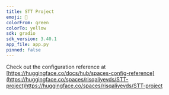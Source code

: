 ```yaml
---
title: STT Project
emoji: 🏢
colorFrom: green
colorTo: yellow
sdk: gradio
sdk_version: 3.40.1
app_file: app.py
pinned: false
---
```


Check out the configuration reference at [https://huggingface.co/docs/hub/spaces-config-reference](https://huggingface.co/spaces/risqaliyevds/STT-project)https://huggingface.co/spaces/risqaliyevds/STT-project
